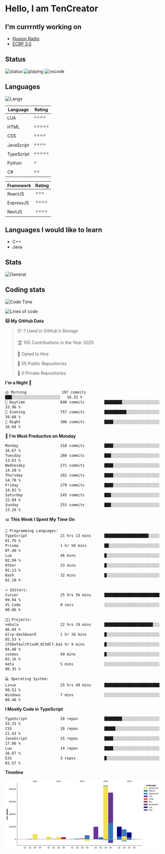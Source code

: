 # Hello, I am TenCreator

## I'm currrntly working on
- [Illusion Radio](https://illusionradio.co.uk/)
- [ECRP 3.0](http://github.com/Emerald-Coast-Roleplay/)

## Status
![status](https://api.statusbadges.me/badge/status/518334475038359555?simple=true&style=for-the-badge)
![playing](https://api.statusbadges.me/badge/playing/518334475038359555?style=for-the-badge)
![vscode](https://api.statusbadges.me/badge/vscode/518334475038359555?style=for-the-badge)

## Languages
![Langs](https://github-readme-stats.vercel.app/api/top-langs/?username=tencreator&layout=compact&theme=radical)


|Language|Rating|
|--------|------|
|LUA|⭐️⭐️⭐️⭐️|
|HTML|⭐️⭐️⭐️⭐️⭐️|
|CSS|⭐️⭐️⭐️⭐️|
|JavaScript|⭐️⭐️⭐️⭐️|
|TypeScript|⭐️⭐️⭐️⭐️⭐️|
|Python|⭐️|
|C#|⭐️⭐️ |

|Framework|Rating|
|--------|------|
|ReactJS|⭐️⭐️⭐|
|ExpressJS|⭐️⭐️⭐️⭐️|
|NextJS|⭐️⭐️⭐⭐️|

## Languages I would like to learn
- C++
- Java

## Stats
![General](https://github-readme-stats.vercel.app/api?username=tencreator&show_icons=true&theme=radical)

## Coding stats

<!--START_SECTION:waka-->
![Code Time](http://img.shields.io/badge/Code%20Time-451%20hrs%2035%20mins-blue)

![Lines of code](https://img.shields.io/badge/From%20Hello%20World%20I%27ve%20Written-1.9%20million%20lines%20of%20code-blue)

**🐱 My GitHub Data** 

> 📦 ? Used in GitHub's Storage 
 > 
> 🏆 105 Contributions in the Year 2025
 > 
> 💼 Opted to Hire
 > 
> 📜 55 Public Repositories 
 > 
> 🔑 0 Private Repositories 
 > 
**I'm a Night 🦉** 

```text
🌞 Morning                197 commits         ███░░░░░░░░░░░░░░░░░░░░░░   10.32 % 
🌆 Daytime                648 commits         ████████░░░░░░░░░░░░░░░░░   33.96 % 
🌃 Evening                757 commits         ██████████░░░░░░░░░░░░░░░   39.68 % 
🌙 Night                  306 commits         ████░░░░░░░░░░░░░░░░░░░░░   16.04 % 
```
📅 **I'm Most Productive on Monday** 

```text
Monday                   318 commits         ████░░░░░░░░░░░░░░░░░░░░░   16.67 % 
Tuesday                  260 commits         ███░░░░░░░░░░░░░░░░░░░░░░   13.63 % 
Wednesday                271 commits         ████░░░░░░░░░░░░░░░░░░░░░   14.20 % 
Thursday                 282 commits         ████░░░░░░░░░░░░░░░░░░░░░   14.78 % 
Friday                   279 commits         ████░░░░░░░░░░░░░░░░░░░░░   14.62 % 
Saturday                 245 commits         ███░░░░░░░░░░░░░░░░░░░░░░   12.84 % 
Sunday                   253 commits         ███░░░░░░░░░░░░░░░░░░░░░░   13.26 % 
```


📊 **This Week I Spent My Time On** 

```text
💬 Programming Languages: 
TypeScript               21 hrs 13 mins      ████████████████████░░░░░   81.76 % 
Prisma                   1 hr 56 mins        ██░░░░░░░░░░░░░░░░░░░░░░░   07.48 % 
Lua                      46 mins             █░░░░░░░░░░░░░░░░░░░░░░░░   02.99 % 
Other                    33 mins             █░░░░░░░░░░░░░░░░░░░░░░░░   02.13 % 
Bash                     32 mins             █░░░░░░░░░░░░░░░░░░░░░░░░   02.10 % 

🔥 Editors: 
Cursor                   25 hrs 56 mins      █████████████████████████   99.94 % 
VS Code                  0 secs              ░░░░░░░░░░░░░░░░░░░░░░░░░   00.06 % 

🐱‍💻 Projects: 
nebula                   22 hrs 19 mins      ██████████████████████░░░   86.04 % 
blrp-dashboard           1 hr 26 mins        █░░░░░░░░░░░░░░░░░░░░░░░░   05.53 % 
CFXDefaultFiveM_8C50C7.ba1 hr 9 mins         █░░░░░░░░░░░░░░░░░░░░░░░░   04.48 % 
cosmos                   49 mins             █░░░░░░░░░░░░░░░░░░░░░░░░   03.16 % 
meta                     5 mins              ░░░░░░░░░░░░░░░░░░░░░░░░░   00.35 % 

💻 Operating System: 
Linux                    25 hrs 49 mins      █████████████████████████   99.52 % 
Windows                  7 mins              ░░░░░░░░░░░░░░░░░░░░░░░░░   00.48 % 
```

**I Mostly Code in TypeScript** 

```text
TypeScript               28 repos            ████████░░░░░░░░░░░░░░░░░   33.33 % 
CSS                      18 repos            █████░░░░░░░░░░░░░░░░░░░░   21.43 % 
JavaScript               15 repos            ████░░░░░░░░░░░░░░░░░░░░░   17.86 % 
Lua                      14 repos            ████░░░░░░░░░░░░░░░░░░░░░   16.67 % 
EJS                      3 repos             █░░░░░░░░░░░░░░░░░░░░░░░░   03.57 % 
```



**Timeline**

![Lines of Code chart](https://raw.githubusercontent.com/tencreator/tencreator/main/assets/bar_graph.png)


<!--END_SECTION:waka-->
